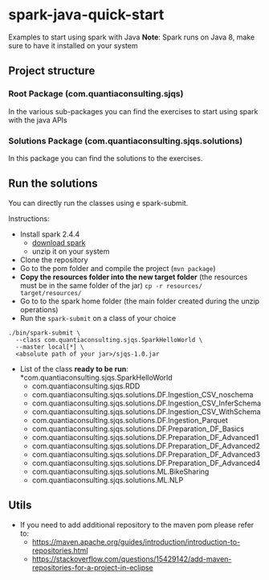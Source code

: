 # spark-java-quick-start
Examples to start using spark with Java
**Note**: Spark runs on Java 8, make sure to have it installed on your system

## Project structure
### Root Package (com.quantiaconsulting.sjqs)
In the various sub-packages you can find the exercises to start using spark with the java APIs

### Solutions Package (com.quantiaconsulting.sjqs.solutions)
In this package you can find the solutions to the exercises.

## Run the solutions
You can directly run the classes using e spark-submit.

Instructions:

* Install spark 2.4.4
	* [download spark](https://www.apache.org/dyn/closer.lua/spark/spark-2.4.4/spark-2.4.4-bin-hadoop2.7.tgz)
	* unzip it on your system
* Clone the repository
* Go to the pom folder and compile the project (`mvn package`)
* **Copy the resources folder into the new target folder** (the resources must be in the same folder of the jar)
`cp -r resources/ target/resources/`
* Go to to the spark home folder (the main folder created during the unzip operations)
* Run the `spark-submit` on a class of your choice

```
./bin/spark-submit \
  --class com.quantiaconsulting.sjqs.SparkHelloWorld \
  --master local[*] \
  <absolute path of your jar>/sjqs-1.0.jar
```

* List of the class **ready to be run**:
	*com.quantiaconsulting.sjqs.SparkHelloWorld
	* com.quantiaconsulting.sjqs.RDD 
	* com.quantiaconsulting.sjqs.solutions.DF.Ingestion_CSV_noschema
	* com.quantiaconsulting.sjqs.solutions.DF.Ingestion_CSV_InferSchema
	* com.quantiaconsulting.sjqs.solutions.DF.Ingestion_CSV_WithSchema
	* com.quantiaconsulting.sjqs.solutions.DF.Ingestion_Parquet
	* com.quantiaconsulting.sjqs.solutions.DF.Preparation_DF_Basics
	* com.quantiaconsulting.sjqs.solutions.DF.Preparation_DF_Advanced1
	* com.quantiaconsulting.sjqs.solutions.DF.Preparation_DF_Advanced2
	* com.quantiaconsulting.sjqs.solutions.DF.Preparation_DF_Advanced3
	* com.quantiaconsulting.sjqs.solutions.DF.Preparation_DF_Advanced4
	* com.quantiaconsulting.sjqs.solutions.ML.BikeSharing
	* com.quantiaconsulting.sjqs.solutions.ML.NLP
	
## Utils
* If you need to add additional repository to the maven pom please refer to:
	* https://maven.apache.org/guides/introduction/introduction-to-repositories.html
	* https://stackoverflow.com/questions/15429142/add-maven-repositories-for-a-project-in-eclipse


